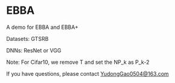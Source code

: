 # EBBA
A demo for EBBA and EBBA+

Datasets: GTSRB

DNNs: ResNet or VGG

Note: For Cifar10, we remove T and set the NP_k as P_k-2

If you have questions, please contact YudongGao0504@163.com
